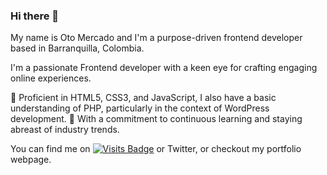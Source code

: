 ### Hi there 👋


My name is Oto Mercado and I'm a purpose-driven frontend developer based in Barranquilla, Colombia.

I'm a passionate Frontend developer with a keen eye for crafting engaging online experiences.

  🔭 Proficient in HTML5, CSS3, and JavaScript, I also have a basic understanding of PHP, particularly in the context of WordPress development. 
  👯 With a commitment to continuous learning and staying abreast of industry trends. 

You can find me on [![Visits Badge](https://badges.pufler.dev/visits/braydoncoyer/braydoncoyer)](https:braydoncoyer.dev) or Twitter, or checkout my portfolio webpage.

